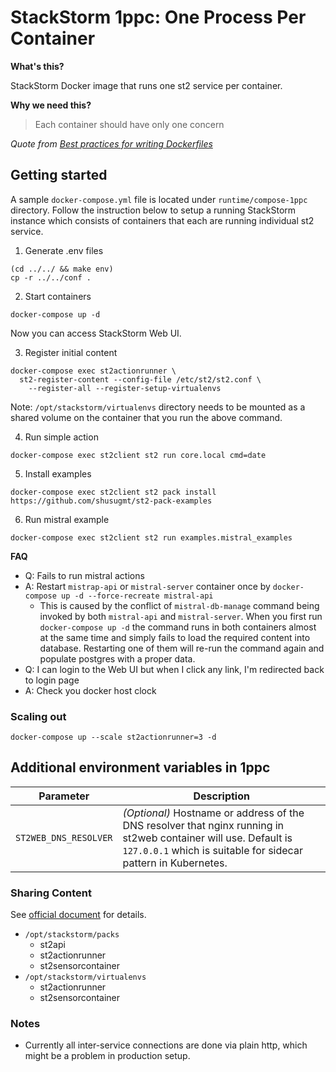 # StackStorm 1ppc: One Process Per Container

**What's this?**

StackStorm Docker image that runs one st2 service per container.

**Why we need this?**

> Each container should have only one concern

*Quote from [Best practices for writing Dockerfiles](https://docs.docker.com/engine/userguide/eng-image/dockerfile_best-practices/)*

## Getting started

A sample `docker-compose.yml` file is located under `runtime/compose-1ppc` directory.
Follow the instruction below to setup a running StackStorm instance which consists of
containers that each are running individual st2 service.

1. Generate .env files

```
(cd ../../ && make env)
cp -r ../../conf .
```

2. Start containers

```
docker-compose up -d
```

Now you can access StackStorm Web UI.

3. Register initial content

```
docker-compose exec st2actionrunner \
  st2-register-content --config-file /etc/st2/st2.conf \
    --register-all --register-setup-virtualenvs
```

Note: `/opt/stackstorm/virtualenvs` directory needs to be mounted as a shared volume on
the container that you run the above command.

4. Run simple action

```
docker-compose exec st2client st2 run core.local cmd=date
```

5. Install examples

```
docker-compose exec st2client st2 pack install https://github.com/shusugmt/st2-pack-examples
```

6. Run mistral example

```
docker-compose exec st2client st2 run examples.mistral_examples
```

**FAQ**

- Q: Fails to run mistral actions
- A: Restart `mistrap-api` or `mistral-server` container once by `docker-compose up -d --force-recreate mistral-api`
    - This is caused by the conflict of `mistral-db-manage` command being invoked by both `mistral-api` and
      `mistral-server`. When you first run `docker-compose up -d` the command runs in both containers almost at the
      same time and simply fails to load the required content into database. Restarting one of them will re-run
      the command again and populate postgres with a proper data.
- Q: I can login to the Web UI but when I click any link, I'm redirected back to login page
- A: Check you docker host clock

### Scaling out

```
docker-compose up --scale st2actionrunner=3 -d
```

## Additional environment variables in 1ppc

| Parameter | Description |
|-----------|-------------|
| `ST2WEB_DNS_RESOLVER` | *(Optional)* Hostname or address of the DNS resolver that nginx running in st2web container will use. Default is `127.0.0.1` which is suitable for sidecar pattern in Kubernetes. |

### Sharing Content

See [official document](https://docs.stackstorm.com/reference/ha.html#sharing-content) for details.

- `/opt/stackstorm/packs`
    - st2api
    - st2actionrunner
    - st2sensorcontainer
- `/opt/stackstorm/virtualenvs`
    - st2actionrunner
    - st2sensorcontainer

### Notes

- Currently all inter-service connections are done via plain http, which might be a problem in
  production setup.
